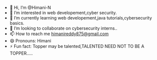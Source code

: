 - 👋 Hi, I’m @Himani-N
- 👀 I’m interested in web developement,cyber security.
- 🌱 I’m currently learning web developement,java tutorials,cybersecurity basics.
- 💞️ I’m looking to collaborate on cybersecurity interns..
- 📫 How to reach me himanireddy875@gmail.com
- 😄 Pronouns: Himani
- ⚡ Fun fact: Topper may be talented,TALENTED NEED NOT TO BE A TOPPER.....

<!---
Himani-N/Himani-N is a ✨ special ✨ repository because its `README.md` (this file) appears on your GitHub profile.
You can click the Preview link to take a look at your changes.
--->
